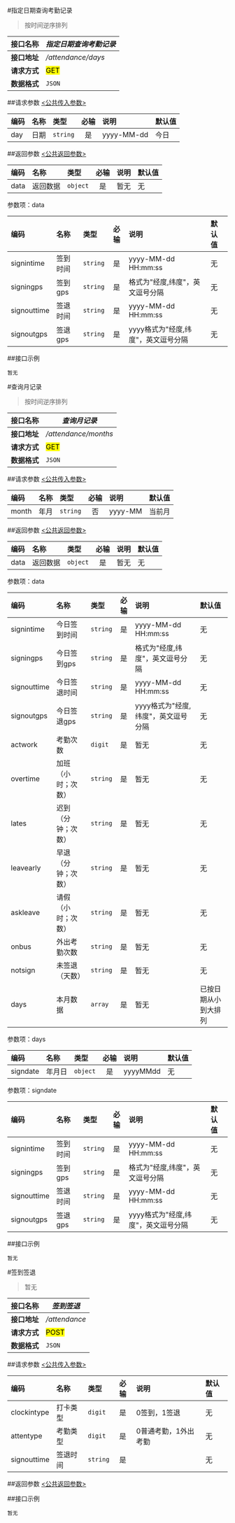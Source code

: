 #指定日期查询考勤记录
>按时间逆序排列

| 接口名称 | *指定日期查询考勤记录* |
| -- | -- |
| **接口地址** | */attendance/days* |
| **请求方式** | <mark>GET</mark> |
| **数据格式** | <code>JSON</code> |


##请求参数
[<公共传入参数>](../README.md)  

|编码|名称|类型|必输|说明|默认值|
|:---|:---|:---|:--:|:---|:-----|
|day|日期|<code>string</code>|是|yyyy-MM-dd|今日|


##返回参数
[<公共返回参数>](../README.md)

|编码|名称|类型|必输|说明|默认值|
|:---|:---|:---|:--:|:---|:-----|
|data|返回数据|<code>object</code>|是|暂无|无|

参数项：data

|编码|名称|类型|必输|说明|默认值|
|:---|:---|:---|:--:|:---|:-----|
|signintime|签到时间|<code>string</code>|是|yyyy-MM-dd HH:mm:ss|无|
|signingps|签到gps|<code>string</code>|是|格式为"经度,纬度"，英文逗号分隔|无|
|signouttime|签退时间|<code>string</code>|是|yyyy-MM-dd HH:mm:ss|无|
|signoutgps|签退gps|<code>string</code>|是|yyyy格式为"经度,纬度"，英文逗号分隔|无|

##接口示例

```
暂无
```


#查询月记录
>按时间逆序排列

| 接口名称 | *查询月记录* |
| -- | -- |
| **接口地址** | */attendance/months* |
| **请求方式** | <mark>GET</mark> |
| **数据格式** | <code>JSON</code> |


##请求参数
[<公共传入参数>](../README.md)  

|编码|名称|类型|必输|说明|默认值|
|:---|:---|:---|:--:|:---|:-----|
|month|年月|<code>string</code>|否|yyyy-MM|当前月|


##返回参数
[<公共返回参数>](../README.md)

|编码|名称|类型|必输|说明|默认值|
|:---|:---|:---|:--:|:---|:-----|
|data|返回数据|<code>object</code>|是|暂无|无|

参数项：data

|编码|名称|类型|必输|说明|默认值|
|:---|:---|:---|:--:|:---|:-----|
|signintime|今日签到时间|<code>string</code>|是|yyyy-MM-dd HH:mm:ss|无|
|signingps|今日签到gps|<code>string</code>|是|格式为"经度,纬度"，英文逗号分隔|无|
|signouttime|今日签退时间|<code>string</code>|是|yyyy-MM-dd HH:mm:ss|无|
|signoutgps|今日签退gps|<code>string</code>|是|yyyy格式为"经度,纬度"，英文逗号分隔|无|
|actwork|考勤次数|<code>digit</code>|是|暂无|无|
|overtime|加班（小时；次数）|<code>string</code>|是|暂无|无|
|lates|迟到（分钟；次数）|<code>string</code>|是|暂无|无|
|leavearly|早退（分钟；次数）|<code>string</code>|是|暂无|无|
|askleave|请假（小时；次数）|<code>string</code>|是|暂无|无|
|onbus|外出考勤次数|<code>string</code>|是|暂无|无|
|notsign|未签退（天数）|<code>string</code>|是|暂无|无|
|days|本月数据|<code>array</code>|是|暂无|已按日期从小到大排列|

参数项：days

|编码|名称|类型|必输|说明|默认值|
|:---|:---|:---|:--:|:---|:-----|
|signdate|年月日|<code>object</code>|是|yyyyMMdd|无|


参数项：signdate

|编码|名称|类型|必输|说明|默认值|
|:---|:---|:---|:--:|:---|:-----|
|signintime|签到时间|<code>string</code>|是|yyyy-MM-dd HH:mm:ss|无|
|signingps|签到gps|<code>string</code>|是|格式为"经度,纬度"，英文逗号分隔|无|
|signouttime|签退时间|<code>string</code>|是|yyyy-MM-dd HH:mm:ss|无|
|signoutgps|签退gps|<code>string</code>|是|yyyy格式为"经度,纬度"，英文逗号分隔|无|

##接口示例

```
暂无
```



#签到签退
>暂无

| 接口名称 | *签到签退* |
| -- | -- |
| **接口地址** | */attendance* |
| **请求方式** | <mark>POST</mark> |
| **数据格式** | <code>JSON</code> |


##请求参数
[<公共传入参数>](../README.md)  


|编码|名称|类型|必输|说明|默认值|
|:---|:---|:---|:--:|:---|:-----|
|clockintype|打卡类型|<code>digit</code>|是|0签到，1签退|无|
|attentype|考勤类型|<code>digit</code>|是|0普通考勤，1外出考勤|无|
|signouttime|签退时间|<code>string</code>|是||无|

##返回参数
[<公共返回参数>](../README.md)

##接口示例

```
暂无
```




